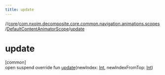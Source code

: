 ```yaml
---
title: update
---
```

//[core](../../../index.html)/[com.nxoim.decomposite.core.common.navigation.animations.scopes](../index.html)/[DefaultContentAnimatorScope](index.html)/[update](update.html)



# update



[common]\
open suspend override fun [update](update.html)(newIndex: [Int](https://kotlinlang.org/api/latest/jvm/stdlib/kotlin/-int/index.html), newIndexFromTop: [Int](https://kotlinlang.org/api/latest/jvm/stdlib/kotlin/-int/index.html))




